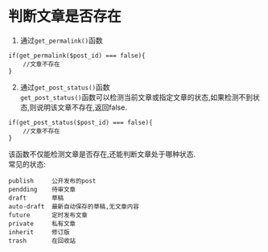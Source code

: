 # 判断文章是否存在  
1. 通过`get_permalink()`函数  
```
if(get_permalink($post_id) === false){
    //文章不存在
}
```
2. 通过`get_post_status()`函数  
`get_post_status()`函数可以检测当前文章或指定文章的状态,如果检测不到状态,则说明该文章不存在,返回false.
```
if(get_post_status($post_id) === false){
    //文章不存在
}
```
该函数不仅能检测文章是否存在,还能判断文章处于哪种状态.  
常见的状态:  
```
publish     公开发布的post
pendding    待审文章
draft       草稿
auto-draft  最新自动保存的草稿,无文章内容
future      定时发布文章
private     私有文章
inherit     修订版
trash       在回收站
```
